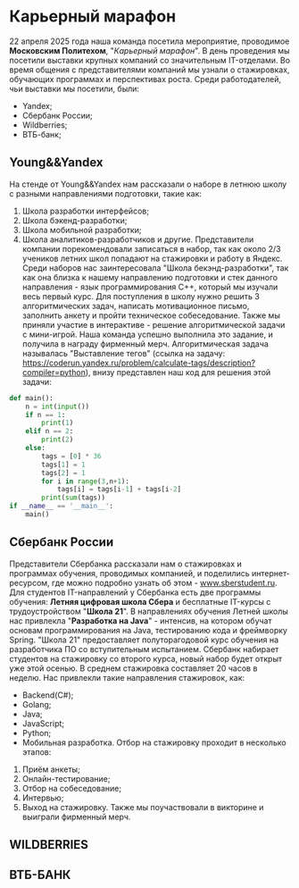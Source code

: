 # Карьерный марафон
22 апреля 2025 года наша команда посетила мероприятие, проводимое **Московским Политехом**, "*Карьерный марафон*". В день проведения мы посетили выставки крупных компаний со значительным IT-отделами. Во время общения с представителями компаний мы узнали о стажировках, обучающих программах и перспективах роста. Среди работодателей, чьи выставки мы посетили, были:
- Yandex;
- Сбербанк России;
- Wildberries;
- ВТБ-банк;
## Young&&Yandex
На стенде от Young&&Yandex нам рассказали о наборе в летнюю школу с разными направлениями подготовки, такие как:
1. Школа разработки интерфейсов;
2. Школа бэкенд-разработки;
3. Школа мобильной разработки;
4. Школа аналитиков-разработчиков и другие.
Представители компании порекомендовали записаться в набор, так как около 2/3 учеников летних школ попадают на стажировки и работу в Яндекс. Среди наборов нас заинтересовала "Школа бекэнд-разработки", так как она близка к нашему направлению подготовки и стек данного направления - язык программирования C++, который мы изучали весь первый курс. Для поступления в школу нужно решить 3 алгоритмических задач, написать мотивационное письмо, заполнить анкету и пройти техническое собеседование.
Также мы приняли участие в интерактиве - решение алгоритмической задачи с мини-игрой. Наша команда успешно выполнила это задание, и получила в награду фирменный мерч. Алгоритмическая задача называлась "Выставление тегов" (ссылка на задачу: https://coderun.yandex.ru/problem/calculate-tags/description?compiler=python), внизу представлен наш код для решения этой задачи:
```python
def main():  
    n = int(input())  
    if n == 1:  
        print(1)  
    elif n == 2:  
        print(2)  
    else:  
        tags = [0] * 36  
        tags[1] = 1  
        tags[2] = 1  
        for i in range(3,n+1):  
            tags[i] = tags[i-1] + tags[i-2]  
        print(sum(tags))  
if __name__ == '__main__':  
    main()
```
## Сбербанк России
Представители Сбербанка рассказали нам о стажировках и программах обучения, проводимых компанией, и поделились интернет-ресурсом, где можно подробно узнать об этом - www.sberstudent.ru. 
Для студентов IT-направлений у Сбербанка есть две программы обучения: **Летняя цифровая школа Сбера** и бесплатные IT-курсы с трудоустройством "**Школа 21**". В направлениях обучения Летней школы нас привлекла "**Разработка на Java**" - интенсив, на котором обучат основам программирования на Java, тестированию кода и фреймворку Spring. "Школа 21" предоставляет полуторагодовой курс обучения на разработчика ПО со вступительным испытанием.
Сбербанк набирает студентов на стажировку со второго курса, новый набор будет открыт уже этой осенью. В среднем стажировка составляет 20 часов в неделю. Нас привлекли такие направления стажировок, как:
- Backend(C#);
- Golang;
- Java;
- JavaScript;
- Python;
- Мобильная разработка.
Отбор на стажировку проходит в несколько этапов:
1. Приём анкеты;
2. Онлайн-тестирование;
3. Отбор на собеседование;
4. Интервью;
5. Выход на стажировку.
Также мы поучаствовали в викторине и выиграли фирменный мерч.
## WILDBERRIES

## ВТБ-БАНК
